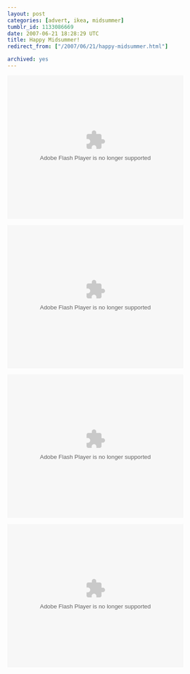 ```yaml
---
layout: post
categories: [advert, ikea, midsummer]
tumblr_id: 1133086669  
date: 2007-06-21 18:28:29 UTC
title: Happy Midsummer!
redirect_from: ["/2007/06/21/happy-midsummer.html"]

archived: yes
---
```


<embed style="width:400px; height:326px;" id="VideoPlayback" align="middle" type="application/x-shockwave-flash" src="//video.google.com/googleplayer.swf?videoUrl=http%3A%2F%2Fvp.video.google.com%2Fvideodownload%3Fversion%3D0%26secureurl%3DlAAAAOjyAZ7NHc2rm24KOxQYHGEaQlQZz44JviGur5NC6mef1guy0JQgWLfQGvTyXfqybV6akypwqTSATKbxo8oNMwmPm-R8Kbw0ilveRHDA_FA4AwHMBVSdnlvgXjKQxT3iE4QelMj6VAuSPhAPoYVrvcaBGsqv0r6-97fnaJrxVk4XyuvLlqZzDF_Ry4u6Jo7VcsjhZBAnYqnKgppZP9tbHdI%26sigh%3D0aOqlx_JwgbZ9d7BGK883M68WFU%26begin%3D0%26len%3D25960%26docid%3D-1938863255512962005&#038;thumbnailUrl=http%3A%2F%2Fvideo.google.com%2FThumbnailServer%3Fcontentid%3Dd3011693c9f21558%26second%3D5%26itag%3Dw320%26urlcreated%3D1139679791%26sigh%3Dk9gsqdKime87pn-lkNzegvUoxL4&#038;playerId=-1938863255512962005&#038;playerMode=embedded" allowScriptAccess="sameDomain" quality="best" bgcolor="#ffffff" scale="noScale" wmode="window" salign="TL"></embed>

<embed style="width:400px; height:326px;" id="VideoPlayback" align="middle" type="application/x-shockwave-flash" src="//video.google.com/googleplayer.swf?videoUrl=http%3A%2F%2Fvp.video.google.com%2Fvideodownload%3Fversion%3D0%26secureurl%3DlAAAAPrgWC4fblhEM-y7IHSQLitz6GW4-V9flUGfKZZaa_2HGYsHISkNVT5hx6pBgot-u71IeHUZeh-G3MLTX8f3WblO93jtQoqN9zIphQuRfA7tl0lbKn8a_lA5obyX8Ha9TvlnY6IO-bM4yDsbqRWSDJe1CqxGG1M0QEgdPoCD8a8k_7X16zvc3pAF5PyWtwCgPEJnO_6CHt2E5jtmNfQ-m_s%26sigh%3DZIupAKRSJ_Sgd3uw1yRuKxJU2GA%26begin%3D0%26len%3D25960%26docid%3D-7832665390904442861&#038;thumbnailUrl=http%3A%2F%2Fvideo.google.com%2FThumbnailServer%3Fcontentid%3Dae99296c8a77e9a0%26second%3D5%26itag%3Dw320%26urlcreated%3D1139680222%26sigh%3DoDIZyGZrIcwqnhnwq8f3s7SnTs4&#038;playerId=-7832665390904442861&#038;playerMode=embedded" allowScriptAccess="sameDomain" quality="best" bgcolor="#ffffff" scale="noScale" wmode="window" salign="TL"></embed>

<embed style="width:400px; height:326px;" id="VideoPlayback" align="middle" type="application/x-shockwave-flash" src="//video.google.com/googleplayer.swf?videoUrl=http%3A%2F%2Fvp.video.google.com%2Fvideodownload%3Fversion%3D0%26secureurl%3DkwAAAANRWmJOKZStI9nZlSoVyU5f7spL7F6RDxKpHrRsHu9T05XOITaXCIiKYRlvHoU7EnVTLXlWZOox28TBpvkKcDgxJkdwrXJMWAIZuzcJOsrEJxFfArbMr5qpIaJ5VYmxtKOtR7G7YFfihojPVnMBmbiQ2obk0HgesLnUDIomWCXryNTqep5I1zFxcwUsqCnfwYstE-y7U63To2CA3yjmN_g%26sigh%3DY_nN79AboKllQaw_7dN9HAJhaRM%26begin%3D0%26len%3D25960%26docid%3D1573261822920340865&#038;thumbnailUrl=http%3A%2F%2Fvideo.google.com%2FThumbnailServer%3Fcontentid%3D96f142fd9f450881%26second%3D5%26itag%3Dw320%26urlcreated%3D1139680278%26sigh%3DEPcmRGsCcxMEhZOl3I8eoklc2Fk&#038;playerId=1573261822920340865&#038;playerMode=embedded" allowScriptAccess="sameDomain" quality="best" bgcolor="#ffffff" scale="noScale" wmode="window" salign="TL"></embed>

<embed style="width:400px; height:326px;" id="VideoPlayback" align="middle" type="application/x-shockwave-flash" src="//video.google.com/googleplayer.swf?videoUrl=http%3A%2F%2Fvp.video.google.com%2Fvideodownload%3Fversion%3D0%26secureurl%3DkwAAALKXsmqsjHbzFpI327-T1jcV_pIhyXct1TUfq1QSJlrNh59BRLGgHwbKPDI1Yn7ROR-JGQKewjhrsxQADUpFD-AvpIz-7qDyVKFeDzaaiHbaBYvERdisMFJDzCLNg9p5HjIvaMm3xVG5aCyhWi1iEwtWkYhZH7sExa-Q6ns7SW2rpgN0sGQMrDrP9edx28uqLEyTdAlj3iBMhj-2eFNr_5k%26sigh%3Djfq_aSn0UJ_54HM6oXBhDfxGXKo%26begin%3D0%26len%3D25960%26docid%3D6577385329952059248&#038;thumbnailUrl=http%3A%2F%2Fvideo.google.com%2FThumbnailServer%3Fcontentid%3D97940942ea506b8e%26second%3D5%26itag%3Dw320%26urlcreated%3D1139680361%26sigh%3D047engyrIn8DWudeoRugl9B_54s&#038;playerId=6577385329952059248&#038;playerMode=embedded" allowScriptAccess="sameDomain" quality="best" bgcolor="#ffffff" scale="noScale" wmode="window" salign="TL"></embed>
